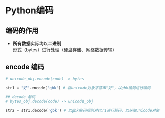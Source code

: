 # Python编码  
## 编码的作用
- <strong>所有数据</strong>实际均以<strong>二进制</strong>形式（bytes）进行处理（硬盘存储、网络数据传输）

## encode 编码
```python
# unicode_obj.encode(code) -> bytes

str1 = "好".encode('gbk') # 将unicode对象字符串"好"，以gbk编码进行编码

## decode 解码
# bytes_obj.decode(code) -> unicode_obj

str2 = str1.decode('gbk') # 以gbk编码规则对str1进行解码，以获取unicode对象
```
